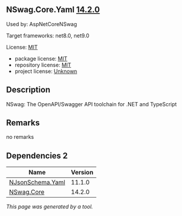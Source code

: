NSwag.Core.Yaml [14.2.0](https://www.nuget.org/packages/NSwag.Core.Yaml/14.2.0)
--------------------

Used by: AspNetCoreNSwag

Target frameworks: net8.0, net9.0

License: [MIT](../../../../licenses/mit) 

- package license: [MIT](https://licenses.nuget.org/MIT) 
- repository license: [MIT](https://github.com/RicoSuter/NSwag.git) 
- project license: [Unknown](http://nswag.org/) 

Description
-----------
NSwag: The OpenAPI/Swagger API toolchain for .NET and TypeScript

Remarks
-----------
no remarks


Dependencies 2
-----------

|Name|Version|
|----------|:----|
|[NJsonSchema.Yaml](../../../../packages/nuget.org/njsonschema.yaml/11.1.0)|11.1.0|
|[NSwag.Core](../../../../packages/nuget.org/nswag.core/14.2.0)|14.2.0|

*This page was generated by a tool.*
